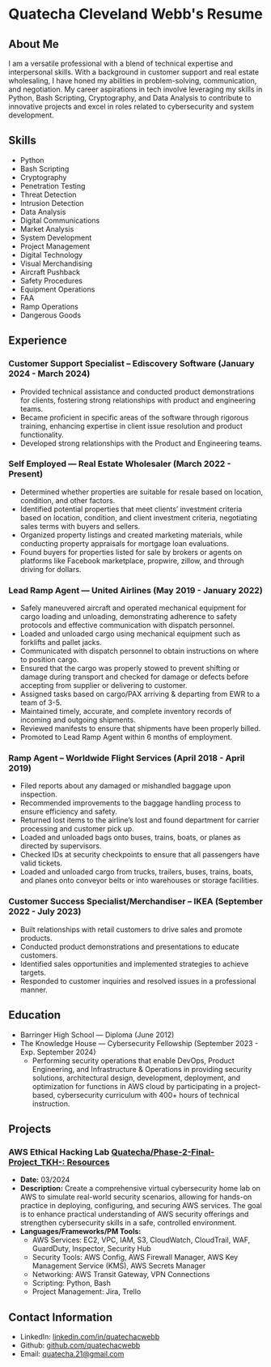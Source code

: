 # Quatecha Cleveland Webb's Resume

## About Me
I am a versatile professional with a blend of technical expertise and interpersonal skills. With a background in customer support and real estate wholesaling, I have honed my abilities in problem-solving, communication, and negotiation. My career aspirations in tech involve leveraging my skills in Python, Bash Scripting, Cryptography, and Data Analysis to contribute to innovative projects and excel in roles related to cybersecurity and system development.

## Skills
- Python
- Bash Scripting
- Cryptography
- Penetration Testing
- Threat Detection
- Intrusion Detection
- Data Analysis
- Digital Communications
- Market Analysis
- System Development
- Project Management
- Digital Technology
- Visual Merchandising
- Aircraft Pushback
- Safety Procedures
- Equipment Operations
- FAA
- Ramp Operations
- Dangerous Goods

## Experience
### Customer Support Specialist – Ediscovery Software (January 2024 - March 2024)
- Provided technical assistance and conducted product demonstrations for clients, fostering strong relationships with product and engineering teams.
- Became proficient in specific areas of the software through rigorous training, enhancing expertise in client issue resolution and product functionality.
- Developed strong relationships with the Product and Engineering teams.

### Self Employed — Real Estate Wholesaler (March 2022 - Present)
- Determined whether properties are suitable for resale based on location, condition, and other factors.
- Identified potential properties that meet clients’ investment criteria based on location, condition, and client investment criteria, negotiating sales terms with buyers and sellers.
- Organized property listings and created marketing materials, while conducting property appraisals for mortgage loan evaluations.
- Found buyers for properties listed for sale by brokers or agents on platforms like Facebook marketplace, propwire, zillow, and through driving for dollars.

### Lead Ramp Agent — United Airlines (May 2019 - January 2022)
- Safely maneuvered aircraft and operated mechanical equipment for cargo loading and unloading, demonstrating adherence to safety protocols and effective communication with dispatch personnel.
- Loaded and unloaded cargo using mechanical equipment such as forklifts and pallet jacks.
- Communicated with dispatch personnel to obtain instructions on where to position cargo.
- Ensured that the cargo was properly stowed to prevent shifting or damage during transport and checked for damage or defects before accepting from supplier or delivering to customer.
- Assigned tasks based on cargo/PAX arriving & departing from EWR to a team of 3-5.
- Maintained timely, accurate, and complete inventory records of incoming and outgoing shipments.
- Reviewed manifests to ensure that shipments have been properly billed.
- Promoted to Lead Ramp Agent within 6 months of employment.

### Ramp Agent – Worldwide Flight Services (April 2018 - April 2019)
- Filed reports about any damaged or mishandled baggage upon inspection.
- Recommended improvements to the baggage handling process to ensure efficiency and safety.
- Returned lost items to the airline’s lost and found department for carrier processing and customer pick up.
- Loaded and unloaded bags onto buses, trains, boats, or planes as directed by supervisors.
- Checked IDs at security checkpoints to ensure that all passengers have valid tickets.
- Loaded and unloaded cargo from trucks, trailers, buses, trains, boats, and planes onto conveyor belts or into warehouses or storage facilities.

### Customer Success Specialist/Merchandiser – IKEA (September 2022 - July 2023)
- Built relationships with retail customers to drive sales and promote products.
- Conducted product demonstrations and presentations to educate customers.
- Identified sales opportunities and implemented strategies to achieve targets.
- Responded to customer inquiries and resolved issues in a professional manner.

## Education
- Barringer High School — Diploma (June 2012)
- The Knowledge House — Cybersecurity Fellowship (September 2023 - Exp. September 2024)
  - Performing security operations that enable DevOps, Product Engineering, and Infrastructure & Operations in providing security solutions, architectural design, development, deployment, and optimization for functions in AWS cloud by participating in a project-based, cybersecurity curriculum with 400+ hours of technical instruction.

## Projects
### AWS Ethical Hacking Lab [Quatecha/Phase-2-Final-Project_TKH-: Resources](github.com)
- **Date:** 03/2024
- **Description:** Create a comprehensive virtual cybersecurity home lab on AWS to simulate real-world security scenarios, allowing for hands-on practice in deploying, configuring, and securing AWS services. The goal is to enhance practical understanding of AWS security offerings and strengthen cybersecurity skills in a safe, controlled environment.
- **Languages/Frameworks/PM Tools:**
  - AWS Services: EC2, VPC, IAM, S3, CloudWatch, CloudTrail, WAF, GuardDuty, Inspector, Security Hub
  - Security Tools: AWS Config, AWS Firewall Manager, AWS Key Management Service (KMS), AWS Secrets Manager
  - Networking: AWS Transit Gateway, VPN Connections
  - Scripting: Python, Bash
  - Project Management: Jira, Trello

## Contact Information
- LinkedIn: [linkedin.com/in/quatechacwebb](https://www.linkedin.com/in/quatechacwebb)
- Github: [github.com/quatechacwebb](https://github.com/quatechacwebb)
- Email: quatecha.21@gmail.com

